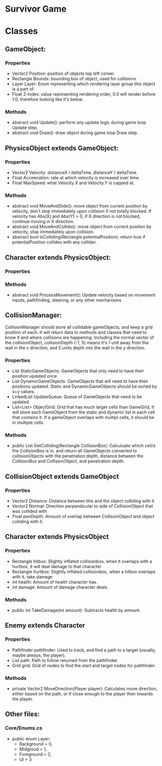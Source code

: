 # Survivor Game

# Classes

## GameObject:
### Properties
* Vector2 Position: position of objects top left corner.
* Rectangle Bounds: bounding box of object, used for collisions.
* Layer Layer: Enum representing which rendering layer group this object is a part of.
* Float Z-index: value representing rendering order, 0.0 will render before 1.0, therefore looking like it's below.
### Methods
* abstract void Update(): perform any update logic during game loop Update step.
* abstract void Draw(): draw object during game loop Draw step.

## PhysicsObject extends GameObject:
### Properties
* Vector2 Velocity: distanceX / deltaTime, distanceY / deltaTime.
* Float Acceleration: rate at which velocity is increased over time.
* Float MaxSpeed: what Velocity.X and Velocity.Y is capped at.

### Methods
* abstract void MoveAndSlide(): move object from current position by velocity, don't stop immediately upon collision if not totally blocked. If velocity has Abs(X) and Abs(Y) > 0, if X direction is not blocked, continue moving in X direction.
* abstract void MoveAndCollide(): move object from current position by velocity, stop immediately upon collision.
* abstract bool IsColliding(Rectangle potentialPosition): return true if potentialPosition collides with any collider.

## Character extends PhysicsObject:
### Properties

### Methods
* abstract void ProcessMovement(): Update velocity based on movement inputs, pathfinding, steering, or any other mechanisms

## CollisionManager:
CollisionManager should store all collidable gameObjects, and keep a grid position of each.
It will return data to methods and classes that need to know if and where collisions are happening.
Including the normal vector of the collisionObject, collisionDepth (-1, 5) means it's 1 unit
away from the wall in the x direction, and 5 units depth into the wall in the y direction.
### Properties
* List<GameObject> StaticGameObjects: GameObjects that only need to have their position updated once
* List<GameObject> DynamicGameObjects: GameObjects that will need to have their positions updated.
Static and DynamicGameObjects should be sorted by x+y values.
* LinkedList<GameObject> UpdateQueue: Queue of GameObjects that need to be updated.
* List<List<GameObject>> ObjectGrid: Grid that has much larger cells than GameGrid,
It will store each GameObject from the static and dynamic list in each cell that contains it.
If a gameObject overlaps with multipl cells, it should be in multiple cells

### Methods
* public List<GameObject> GetColliding(Rectangle CollisionBox): Calculuate which cell/s the CollisionBox
is in, and return all GameObjects converted to collisionObjects with the penetration depth, 
distance between the CollisionBox and CollisionObject, and penetration depth.

## CollisionObject extends GameObject
### Properties
* Vector2 Distance: Distance between this and the object colliding with it
* Vector2 Normal: Direction perpendicular to side of CollisionObject that was collided with
* Float penDepth: Amount of overlap between CollisionObject and object colliding with it.

## Character extends PhysicsObject
### Properties
* Rectangle hitbox: Slightly inflated collisionbox, when it overlaps with a hurtbox, it will deal damage to that character
* Rectangle hurtbox: Slightly inflated collisionbox, when a hitbox overlaps with it, take damage
* int health: Amount of health character has.
* int damage: Amount of damage character deals.
### Methods
* public int TakeDamage(int amount): Subtracts health by amount.

## Enemy extends Character
### Properties
* Pathfinder pathfinder: Used to track, and find a path to a target (usually, maybe always, the player).
* List<GameObject> path: Path to follow returned from the pathfinder.
* Grid grid: Grid of nodes to find the start and target nodes for pathfinder.

### Methods
* private Vector2 MoveDirection(Player player): Calculates move direction, either based on the path, or if close enough to the player then towards the player.



## Other files:
### Core/Enums.cs
* public enum Layer:
    * Background = 0,
    * Midgroud = 1,
    * Foreground = 2,
    * UI = 3

